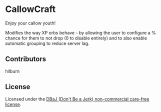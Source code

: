 CallowCraft
=========

Enjoy your callow youth!

Modifies the way XP orbs behave - by allowing the user to configure a % chance for them to not drop (0 to disable entirely) and to also enable automatic grouping to reduce server lag.

## Contributors
hilburn

## License
Licensed under the [DBaJ (Don't Be a Jerk) non-commercial care-free license](https://github.com/hilburn/CallowCraft/blob/master/LICENSE.md).
